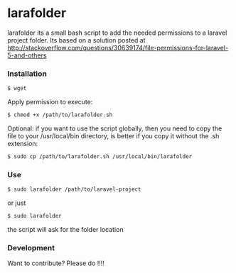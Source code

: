 # larafolder

larafolder its a small bash script to add the needed permissions to a laravel project folder. Its based on a solution posted at http://stackoverflow.com/questions/30639174/file-permissions-for-laravel-5-and-others
### Installation

```sh
$ wget 
```
Apply permission to execute:

```sh
$ chmod +x /path/to/larafolder.sh
```
Optional: if you want to use the script globally, then you need to copy the file to your /usr/local/bin directory, is better if you copy it without the .sh extension:

```sh
$ sudo cp /path/to/larafolder.sh /usr/local/bin/larafolder
```
### Use

```sh
$ sudo larafolder /path/to/laravel-project
```

or just 
```sh
$ sudo larafolder
```
the script will ask for the folder location

### Development

Want to contribute? Please do !!!!